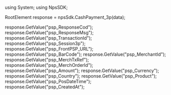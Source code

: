 using System;
using NpsSDK;

RootElement response = npsSdk.CashPayment_3p(data);

response.GetValue("psp_ResponseCod");
response.GetValue("psp_ResponseMsg");
response.GetValue("psp_TransactionId");
response.GetValue("psp_Session3p");
response.GetValue("psp_FrontPSP_URL");
response.GetValue("psp_BarCode");
response.GetValue("psp_MerchantId");
response.GetValue("psp_MerchTxRef");
response.GetValue("psp_MerchOrderId");
response.GetValue("psp_Amount");
response.GetValue("psp_Currency");
response.GetValue("psp_Country");
response.GetValue("psp_Product");
response.GetValue("psp_PosDateTime");
response.GetValue("psp_CreatedAt");
